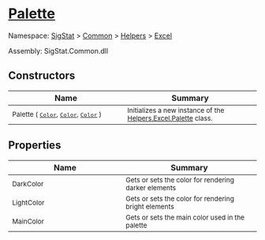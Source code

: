 # [Palette](./Palette.md)

Namespace: [SigStat]() > [Common](./../../README.md) > [Helpers](./../README.md) > [Excel](./README.md)

Assembly: SigStat.Common.dll


## Constructors

| Name | Summary | 
| --- | --- | 
| <img width=200/> <sub>Palette ( [`Color`](https://docs.microsoft.com/en-us/dotnet/api/System.Drawing.Color), [`Color`](https://docs.microsoft.com/en-us/dotnet/api/System.Drawing.Color), [`Color`](https://docs.microsoft.com/en-us/dotnet/api/System.Drawing.Color) )</sub>| <sub>Initializes a new instance of the [Helpers.Excel.Palette](https://github.com/hargitomi97/sigstat/blob/master/docs/md/SigStat/Common/Helpers/Excel/Palette.md) class.</sub>| <br>


## Properties

| Name | Summary | 
| --- | --- | 
| <img width=200/> <sub>DarkColor</sub>| <sub>Gets or sets the color for rendering darker elements</sub>| <br>
| <img width=200/> <sub>LightColor</sub>| <sub>Gets or sets the color for rendering bright elements</sub>| <br>
| <img width=200/> <sub>MainColor</sub>| <sub>Gets or sets the main color used in the palette</sub>| <br>


